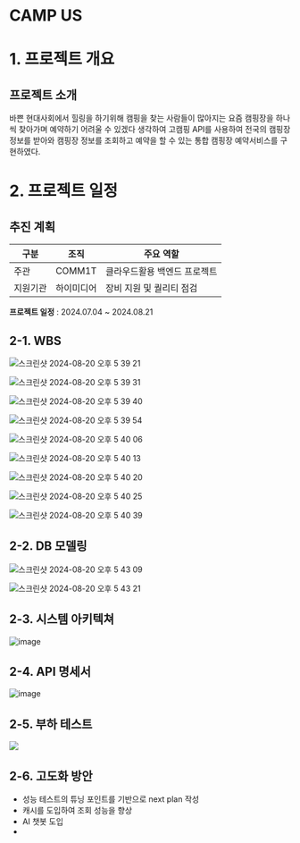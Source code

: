 # CAMP US

# 1. 프로젝트 개요

## 프로젝트 소개
바쁜 현대사회에서 힐링을 하기위해 캠핑을 찾는 사람들이 많아지는 요즘 캠핑장을 하나씩 찾아가며 예약하기 어려울 수 있겠다 생각하여 
고캠핑 API를 사용하여 전국의 캠핑장 정보를 받아와 캠핑장 정보를 조회하고 예약을 할 수 있는 통합 캠핑장 예약서비스를 구현하였다.

# 2. 프로젝트 일정 

## 추진 계획
| 구분 | 조직 | 주요 역할 |
| --- | --- | --- |
| 주관 | COMM1T | 클라우드활용 백엔드 프로젝트 |
| 지원기관 | 하이미디어 | 장비 지원 및 퀄리티 점검 |


**프로젝트 일정** : 2024.07.04 ~ 2024.08.21 

## 2-1. WBS

![스크린샷 2024-08-20 오후 5 39 21](https://github.com/user-attachments/assets/e837cbdc-2c4b-452f-9403-b2e4c1860314)

![스크린샷 2024-08-20 오후 5 39 31](https://github.com/user-attachments/assets/14358f15-cfb2-45ac-9fce-c3cca2073c20)

![스크린샷 2024-08-20 오후 5 39 40](https://github.com/user-attachments/assets/6110686a-caa0-43cf-94ce-dfc8909a273e)

![스크린샷 2024-08-20 오후 5 39 54](https://github.com/user-attachments/assets/80cf9bcd-3023-4059-aee8-62f24c393867)

![스크린샷 2024-08-20 오후 5 40 06](https://github.com/user-attachments/assets/8dc40866-46de-42f7-84f6-0c50c26a8155)

![스크린샷 2024-08-20 오후 5 40 13](https://github.com/user-attachments/assets/13981c14-d90f-4247-8279-26282c483cba)

![스크린샷 2024-08-20 오후 5 40 20](https://github.com/user-attachments/assets/246668e6-e527-4498-b48a-746d0bdb535e)

![스크린샷 2024-08-20 오후 5 40 25](https://github.com/user-attachments/assets/b9a97451-bf75-4ab6-9252-c82501f0a5d1)

![스크린샷 2024-08-20 오후 5 40 39](https://github.com/user-attachments/assets/d33ddd17-570f-4ee2-abb7-d7d1631492cf)

## 2-2. DB 모델링

![스크린샷 2024-08-20 오후 5 43 09](https://github.com/user-attachments/assets/a13d49b4-f428-49d1-a803-c0114d3ec251)

![스크린샷 2024-08-20 오후 5 43 21](https://github.com/user-attachments/assets/34d92b9d-d408-4587-88dc-602544313fd1)

## 2-3. 시스템 아키텍쳐
![image](https://github.com/user-attachments/assets/a1bc41f8-a38a-484c-bd25-d56ba5c99f33)

## 2-4. API 명세서
![image](https://github.com/user-attachments/assets/29656bfc-81dd-430b-bdac-f6cb875aa8f8)

## 2-5. 부하 테스트 
<a href="https://github.com/1COMM1T/Camp_us/wiki/%EB%B6%80%ED%95%98-%ED%85%8C%EC%8A%A4%ED%8A%B8" target="_blank">
<img src="https://img.shields.io/badge/부하 테스트-005AF0.svg?style=flat-square&logo=GitHub&logoColor=white"/>
</a>

## 2-6. 고도화 방안

- 성능 테스트의 튜닝 포인트를 기반으로 next plan 작성
- 캐시를 도입하여 조회 성능을 향상
- AI 챗봇 도입
- 


